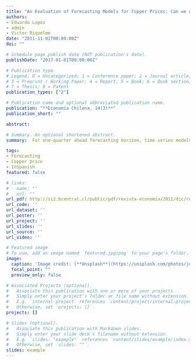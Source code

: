 ```yaml
---
title: "An Evaluation of Forecasting Models for Copper Prices: Can we go beyond an Autoregression?"
authors:
- Eduardo Lopez
- admin
- Victor Riquelme
date: "2011-11-01T00:00:00Z"
doi: ""

# Schedule page publish date (NOT publication's date).
publishDate: "2017-01-01T00:00:00Z"

# Publication type.
# Legend: 0 = Uncategorized; 1 = Conference paper; 2 = Journal article;
# 3 = Preprint / Working Paper; 4 = Report; 5 = Book; 6 = Book section;
# 7 = Thesis; 8 = Patent
publication_types: ["2"]

# Publication name and optional abbreviated publication name.
publication: "**Economía Chilena, 14(3)**"
publication_short: ""

abstract: 

# Summary. An optional shortened abstract.
summary:  For one-quarter ahead forecasting horizon, time series models are an appropriate choice, while for longer horizons the reduced-form models seem to be the most suitable.

tags:
- Forecasting
- Copper price
- InSpanish
featured: false

# links:
# - name: ""
#   url: ""
url_pdf: http://si2.bcentral.cl/public/pdf/revista-economia/2011/dic/recv14n3dic2011pp83-96.pdf
url_code: ''
url_dataset: ''
url_poster: ''
url_project: ''
url_slides: ''
url_source: ''
url_video: ''

# Featured image
# To use, add an image named `featured.jpg/png` to your page's folder. 
image:
  caption: 'Image credit: [**Unsplash**](https://unsplash.com/photos/jdD8gXaTZsc)'
  focal_point: ""
  preview_only: false

# Associated Projects (optional).
#   Associate this publication with one or more of your projects.
#   Simply enter your project's folder or file name without extension.
#   E.g. `internal-project` references `content/project/internal-project/index.md`.
#   Otherwise, set `projects: []`.
projects: []

# Slides (optional).
#   Associate this publication with Markdown slides.
#   Simply enter your slide deck's filename without extension.
#   E.g. `slides: "example"` references `content/slides/example/index.md`.
#   Otherwise, set `slides: ""`.
slides: example
---
```

